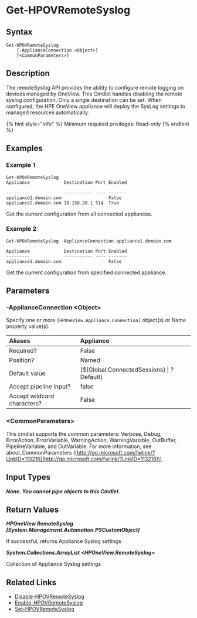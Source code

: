 ﻿---
description: Get the configured remote syslog settings.
---

# Get-HPOVRemoteSyslog

## Syntax

```text
Get-HPOVRemoteSyslog
    [-ApplianceConnection <Object>]
    [<CommonParameters>]
```

## Description

The remoteSyslog API provides the ability to configure remote logging on devices managed by OneView. This Cmdlet handles disabling the remote syslog configuration. Only a single destination can be set. When configured, the HPE OneView appliance will deploy the SysLog settings to managed resources automatically.

{% hint style="info" %}
Minimum required privileges: Read-only
{% endhint %}

## Examples

###  Example 1 

```text
Get-HPOVRemoteSyslog
Appliance             Destination Port Enabled

---------             ----------- ---- -------
appliance1.domain.com                  False
appliance2.domain.com 10.150.20.1 514  True
```

Get the current configuration from all connected appliances.

###  Example 2 

```text
Get-HPOVRemoteSyslog -ApplianceConnection appliance1.domain.com

Appliance             Destination Port Enabled
---------             ----------- ---- -------
appliance1.domain.com                  False
```

Get the current configuration from specified connected appliance.

## Parameters

### -ApplianceConnection &lt;Object&gt;

Specify one or more `[HPOneView.Appliance.Connection]` object(s) or Name property value(s).

| Aliases | Appliance |
| :--- | :--- |
| Required? | False |
| Position? | Named |
| Default value | (${Global:ConnectedSessions} &vert; ? Default) |
| Accept pipeline input? | false |
| Accept wildcard characters? | False |

### &lt;CommonParameters&gt;

This cmdlet supports the common parameters: Verbose, Debug, ErrorAction, ErrorVariable, WarningAction, WarningVariable, OutBuffer, PipelineVariable, and OutVariable. For more information, see about\_CommonParameters \([http://go.microsoft.com/fwlink/?LinkID=113216](http://go.microsoft.com/fwlink/?LinkID=113216)\)

## Input Types

_**None. You cannot pipe objects to this Cmdlet.**_

## Return Values

_**HPOneView.RemoteSyslog [System.Management.Automation.PSCustomObject]**_

If successful, returns Appliance Syslog settings

_**System.Collections.ArrayList <HPOneView.RemoteSyslog>**_

Collection of Appliance Syslog settings

## Related Links

* [Disable-HPOVRemoteSyslog](disable-hpovremotesyslog.md)
* [Enable-HPOVRemoteSyslog](enable-hpovremotesyslog.md)
* [Set-HPOVRemoteSyslog](set-hpovremotesyslog.md)
